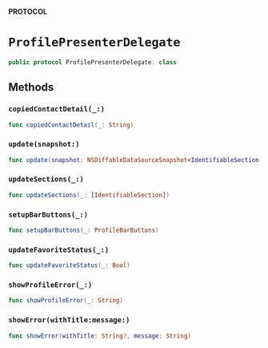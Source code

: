 **PROTOCOL**

# `ProfilePresenterDelegate`

```swift
public protocol ProfilePresenterDelegate: class
```

## Methods
### `copiedContactDetail(_:)`

```swift
func copiedContactDetail(_: String)
```

### `update(snapshot:)`

```swift
func update(snapshot: NSDiffableDataSourceSnapshot<IdentifiableSection, IdentifiableItem>)
```

### `updateSections(_:)`

```swift
func updateSections(_: [IdentifiableSection])
```

### `setupBarButtons(_:)`

```swift
func setupBarButtons(_: ProfileBarButtons)
```

### `updateFavoriteStatus(_:)`

```swift
func updateFavoriteStatus(_: Bool)
```

### `showProfileError(_:)`

```swift
func showProfileError(_: String)
```

### `showError(withTitle:message:)`

```swift
func showError(withTitle: String?, message: String)
```
